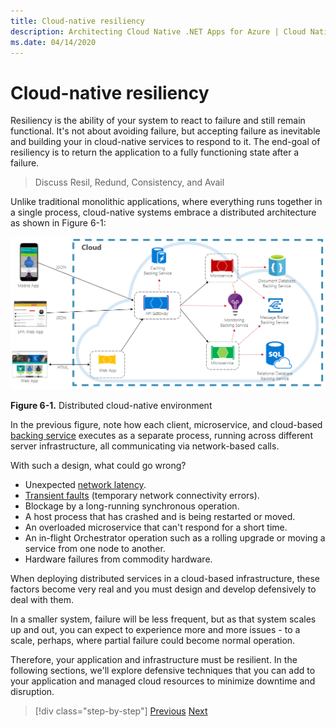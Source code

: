 ```yaml
---
title: Cloud-native resiliency
description: Architecting Cloud Native .NET Apps for Azure | Cloud Native Resiliency
ms.date: 04/14/2020
---
```


# Cloud-native resiliency

Resiliency is the ability of your system to react to failure and still remain functional. It's not about avoiding failure, but accepting failure as inevitable and building your in cloud-native services to respond to it. The end-goal of resiliency is to return the application to a fully functioning state after a failure.


> Discuss Resil, Redund, Consistency, and Avail


Unlike traditional monolithic applications, where everything runs together in a single process, cloud-native systems embrace a distributed architecture as shown in Figure 6-1:

![Distributed cloud-native environment](./media/distributed-cloud-native-environment.png)

**Figure 6-1.** Distributed cloud-native environment

In the previous figure, note how each client, microservice, and cloud-based [backing service](https://12factor.net/backing-services) executes as a separate process, running across different server infrastructure, all communicating via network-based calls.

With such a design, what could go wrong?

- Unexpected [network latency](https://www.techopedia.com/definition/8553/network-latency).
- [Transient faults](https://docs.microsoft.com/azure/architecture/best-practices/transient-faults)
    (temporary network connectivity errors).
- Blockage by a long-running synchronous operation.
- A host process that has crashed and is being restarted or moved.
- An overloaded microservice that can't respond for a short time.
- An in-flight Orchestrator operation such as a rolling upgrade or moving a service from one node to another.
- Hardware failures from commodity hardware.

When deploying distributed services in a cloud-based infrastructure, these factors become very real and you must design and develop defensively to deal with them.

In a smaller system, failure will be less frequent, but as that system scales up and out, you can expect to experience more and more issues - to a scale, perhaps,  where partial failure could become normal operation.

Therefore, your application and infrastructure must be resilient. In the following sections, we'll explore defensive techniques that you can add to your application and managed cloud resources to minimize downtime and disruption.

>[!div class="step-by-step"]
>[Previous](elastic-search-in-azure.md)
>[Next](application-resiliency-patterns.md)
